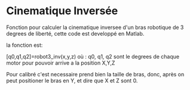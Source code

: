 # Cinematique Inversée

Fonction pour calculer la cinematique inversee d'un bras robotique de 3 degrees de liberté, cette code est developpé en Matlab.

la fonction est:

[q0,q1,q2]=robot3_inv(x,y,z)
où :
  q0, q1, q2 sont le degrees de chaque motor pour pouvoir arrive a la position X,Y,Z
  
Pour calibré c'est necessaire prend bien la taille de bras, donc, après on peut positioner le bras 
en Y, et dire que X et Z sont 0.
